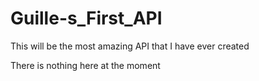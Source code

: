 # Guille-s_First_API
This will be the most amazing API that I have ever created

There is nothing here at the moment
